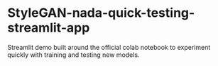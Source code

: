 # StyleGAN-nada-quick-testing-streamlit-app
Streamlit demo built around the official colab notebook to experiment quickly with training and testing new models.
